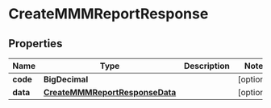 

# CreateMMMReportResponse


## Properties

| Name | Type | Description | Notes |
|------------ | ------------- | ------------- | -------------|
|**code** | **BigDecimal** |  |  [optional] |
|**data** | [**CreateMMMReportResponseData**](CreateMMMReportResponseData.md) |  |  [optional] |



